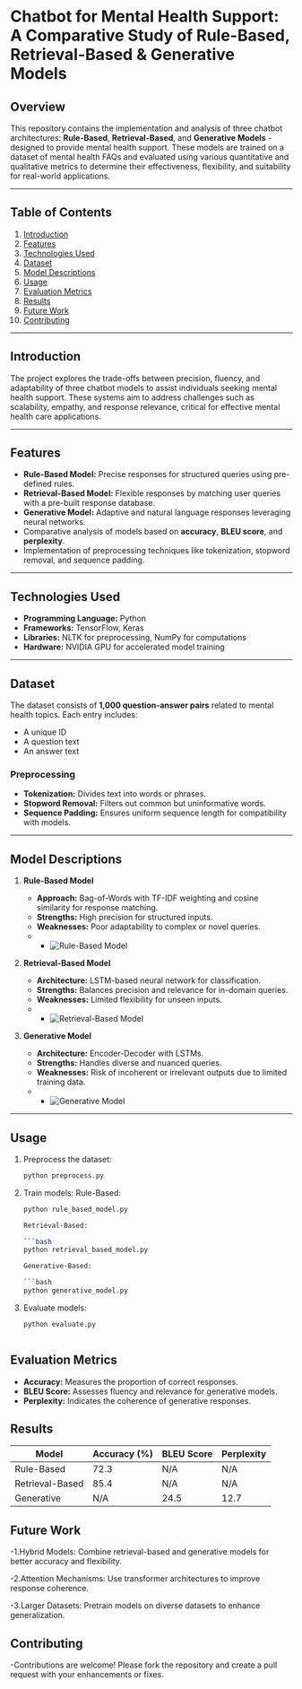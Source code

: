 # Chatbot for Mental Health Support: A Comparative Study of Rule-Based, Retrieval-Based & Generative Models

## Overview

This repository contains the implementation and analysis of three chatbot architectures: **Rule-Based**, **Retrieval-Based**, and **Generative Models** - designed to provide mental health support. These models are trained on a dataset of mental health FAQs and evaluated using various quantitative and qualitative metrics to determine their effectiveness, flexibility, and suitability for real-world applications.

---

## Table of Contents

1. [Introduction](#introduction)  
2. [Features](#features)  
3. [Technologies Used](#technologies-used)  
4. [Dataset](#dataset)  
5. [Model Descriptions](#model-descriptions)  
6. [Usage](#usage)  
7. [Evaluation Metrics](#evaluation-metrics)  
8. [Results](#results)  
9. [Future Work](#future-work)  
10. [Contributing](#contributing)  

---

## Introduction

The project explores the trade-offs between precision, fluency, and adaptability of three chatbot models to assist individuals seeking mental health support. These systems aim to address challenges such as scalability, empathy, and response relevance, critical for effective mental health care applications.

---

## Features

- **Rule-Based Model:** Precise responses for structured queries using pre-defined rules.
- **Retrieval-Based Model:** Flexible responses by matching user queries with a pre-built response database.
- **Generative Model:** Adaptive and natural language responses leveraging neural networks.
- Comparative analysis of models based on **accuracy**, **BLEU score**, and **perplexity**.
- Implementation of preprocessing techniques like tokenization, stopword removal, and sequence padding.

---

## Technologies Used

- **Programming Language:** Python  
- **Frameworks:** TensorFlow, Keras  
- **Libraries:** NLTK for preprocessing, NumPy for computations  
- **Hardware:** NVIDIA GPU for accelerated model training  

---

## Dataset

The dataset consists of **1,000 question-answer pairs** related to mental health topics. Each entry includes:
- A unique ID
- A question text
- An answer text

### Preprocessing
- **Tokenization:** Divides text into words or phrases.
- **Stopword Removal:** Filters out common but uninformative words.
- **Sequence Padding:** Ensures uniform sequence length for compatibility with models.

---

## Model Descriptions

1. **Rule-Based Model**  
   - **Approach:** Bag-of-Words with TF-IDF weighting and cosine similarity for response matching.
   - **Strengths:** High precision for structured inputs.
   - **Weaknesses:** Poor adaptability to complex or novel queries.
   - - ![Rule-Based Model](images/rule_based_model.png)

2. **Retrieval-Based Model**  
   - **Architecture:** LSTM-based neural network for classification.
   - **Strengths:** Balances precision and relevance for in-domain queries.
   - **Weaknesses:** Limited flexibility for unseen inputs.
   - - ![Retrieval-Based Model](images/retrieval_based_model.png)

3. **Generative Model**  
   - **Architecture:** Encoder-Decoder with LSTMs.
   - **Strengths:** Handles diverse and nuanced queries.
   - **Weaknesses:** Risk of incoherent or irrelevant outputs due to limited training data.
   - - ![Generative Model](images/generative_model.png)

---

## Usage

1. Preprocess the dataset:
   ```bash
   python preprocess.py
2. Train models:
   Rule-Based:
   
      ```bash
      python rule_based_model.py
   
   Retrieval-Based:
   
      ```bash
      python retrieval_based_model.py
   
   Generative-Based:
   
      ```bash
      python generative_model.py
3. Evaluate models:

   ```bash
   python evaluate.py
   


## Evaluation Metrics
  - **Accuracy:** Measures the proportion of correct responses.
  - **BLEU Score:** Assesses fluency and relevance for generative models.
  - **Perplexity:** Indicates the coherence of generative responses.
## Results

| Model             | Accuracy (%) | BLEU Score | Perplexity |
|--------------------|--------------|------------|------------|
| Rule-Based        | 72.3         | N/A        | N/A        |
| Retrieval-Based   | 85.4         | N/A        | N/A        |
| Generative        | N/A          | 24.5       | 12.7       |

## Future Work
  -1.Hybrid Models: Combine retrieval-based and generative models for better accuracy and flexibility.
  
  -2.Attention Mechanisms: Use transformer architectures to improve response coherence.
  
  -3.Larger Datasets: Pretrain models on diverse datasets to enhance generalization.

## Contributing
  -Contributions are welcome! Please fork the repository and create a pull request with your enhancements or fixes.
